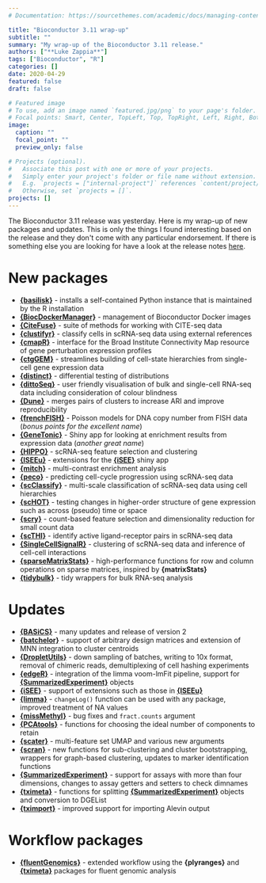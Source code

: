 ```yaml
---
# Documentation: https://sourcethemes.com/academic/docs/managing-content/

title: "Bioconductor 3.11 wrap-up"
subtitle: ""
summary: "My wrap-up of the Bioconductor 3.11 release."
authors: ["**Luke Zappia**"]
tags: ["Bioconductor", "R"]
categories: []
date: 2020-04-29
featured: false
draft: false

# Featured image
# To use, add an image named `featured.jpg/png` to your page's folder.
# Focal points: Smart, Center, TopLeft, Top, TopRight, Left, Right, BottomLeft, Bottom, BottomRight.
image:
  caption: ""
  focal_point: ""
  preview_only: false

# Projects (optional).
#   Associate this post with one or more of your projects.
#   Simply enter your project's folder or file name without extension.
#   E.g. `projects = ["internal-project"]` references `content/project/deep-learning/index.md`.
#   Otherwise, set `projects = []`.
projects: []
---
```


The Bioconductor 3.11 release was yesterday. Here is my wrap-up of new packages
and updates. This is only the things I found interesting based on the release
and they don't come with any particular endorsement. If there is
something else you are looking for have a look at the release notes
[here][bioc-news].

# New packages

* [**{basilisk}**][basilisk] - installs a self-contained Python instance that is
  maintained by the R installation
* [**{BiocDockerManager}**][BiocDockerManager] - management of Bioconductor
  Docker images
* [**{CiteFuse}**][CiteFuse] - suite of methods for working with CITE-seq data
* [**{clustifyr}**][clustifyr] - classify cells in scRNA-seq data using external
  references
* [**{cmapR}**][cmapR] - interface for the Broad Institute Connectivity Map
  resource of gene perturbation expression profiles
* [**{ctgGEM}**][ctgGEM] - streamlines building of cell-state hierarchies from
  single-cell gene expression data
* [**{distinct}**][distinct] - differential testing of distributions
* [**{dittoSeq}**][dittoSeq] - user friendly visualisation of bulk and
  single-cell RNA-seq data including consideration of colour blindness
* [**{Dune}**][Dune] - merges pairs of clusters to increase ARI and improve
  reproducibility
* [**{frenchFISH}**][frenchFISH] - Poisson models for DNA copy number from FISH
  data (_bonus points for the excellent name_)
* [**{GeneTonic}**][GeneTonic] - Shiny app for looking at enrichment results
  from expression data (_another great name_)
* [**{HIPPO}**][HIPPO] - scRNA-seq feature selection and clustering
* [**{ISEEu}**][ISEEu] - extensions for the [**{iSEE}**][iSEE] shiny app
* [**{mitch}**][mitch] - multi-contrast enrichment analysis
* [**{peco}**][peco] - predicting cell-cycle progression using scRNA-seq data
* [**{scClassify}**][scClassify] - multi-scale classification of scRNA-seq data
  using cell hierarchies
* [**{scHOT}**][scHOT] - testing changes in higher-order structure of gene
  expression such as across (pseudo) time or space
* [**{scry}**][scry] - count-based feature selection and dimensionality
  reduction for small count data
* [**{scTHI}**][scTHI] - identify active ligand-receptor pairs in scRNA-seq data
* [**{SingleCellSignalR}**][SingleCellSignalR] - clustering of scRNA-seq data
  and inference of cell-cell interactions
* [**{sparseMatrixStats}**][sparseMatrixStats] - high-performance functions for
  row and column operations on sparse matrices, inspired by **{matrixStats}**
* [**{tidybulk}**][tidybulk] - tidy wrappers for bulk RNA-seq analysis

# Updates

* [**{BASiCS}**][BASiCS] - many updates and release of version 2
* [**{batchelor}**][batchelor] - support of arbitrary design matrices and
  extension of MNN integration to cluster centroids
* [**{DropletUtils}**][DropletUtils] - down sampling of batches, writing to 10x
  format, removal of chimeric reads, demultiplexing of cell hashing experiments
* [**{edgeR}**][edgeR] - integration of the limma voom-lmFit pipeline, support
  for [**{SummarizedExperiment}**][SummarizedExperiment] objects
* [**{iSEE}**][iSEE] - support of extensions such as those in
  [**{ISEEu}**][ISEEu]
* [**{limma}**][limma] - `changeLog()` function can be used with any package,
  improved treatment of NA values
* [**{missMethyl}**][missMethyl] - bug fixes and `fract.counts` argument
* [**{PCAtools}**][PCAtools] - functions for choosing the ideal number of
  components to retain
* [**{scater}**][scater] - multi-feature set UMAP and various new arguments
* [**{scran}**][scran] - new functions for sub-clustering and cluster
  bootstrapping, wrappers for graph-based clustering, updates to marker
  identification functions
* [**{SummarizedExperiment}**][SummarizedExperiment] - support for assays with
  more than four dimensions, changes to assay getters and setters to check
  dimnames
* [**{tximeta}**][tximeta] - functions for splitting
  [**{SummarizedExperiment}**][SummarizedExperiment] objects and conversion to
  DGEList
* [**{tximport}**][tximport] - improved support for importing Alevin output

# Workflow packages

* [**{fluentGenomics}**][fluentGenomics] - extended workflow using the
  **{plyranges}** and [**{tximeta}**][tximeta] packages for fluent
  genomic analysis

[bioc-news]: https://bioconductor.org/news/bioc_3_11_release/ "Bioc 3.11 news"
[basilisk]: https://bioconductor.org/packages/release/bioc/html/basilisk.html "basilisk"
[BiocDockerManager]: https://bioconductor.org/packages/release/bioc/html/BiocDockerManager.html "BiocDockerManager"
[CiteFuse]: https://bioconductor.org/packages/release/bioc/html/CiteFuse.html "CiteFuse"
[clustifyr]: https://bioconductor.org/packages/release/bioc/html/clustifyr.html "clustifyr"
[cmapR]: https://bioconductor.org/packages/release/bioc/html/cmapR.html "cmapR"
[ctgGEM]: https://bioconductor.org/packages/release/bioc/html/ctgGEM.html "ctgGEM"
[distinct]: https://bioconductor.org/packages/release/bioc/html/distinct.html "distinct"
[dittoSeq]: https://bioconductor.org/packages/release/bioc/html/dittoSeq.html "dittoSeq"
[Dune]: https://bioconductor.org/packages/release/bioc/html/Dune.html "Dune"
[frenchFISH]: https://bioconductor.org/packages/release/bioc/html/frenchFISH.html "frenchFISH"
[GeneTonic]: https://bioconductor.org/packages/release/bioc/html/GeneTonic.html "GeneTonic"
[HIPPO]: https://bioconductor.org/packages/release/bioc/html/HIPPO.html "HIPPO"
[ISEEu]: https://bioconductor.org/packages/release/bioc/html/HIPPO.html "ISEEu"
[mitch]: https://bioconductor.org/packages/release/bioc/html/mitch.html "mitch"
[peco]: https://bioconductor.org/packages/release/bioc/html/peco.html "peco"
[scClassify]: https://bioconductor.org/packages/release/bioc/html/scClassify.html "scClassify"
[scHOT]: https://bioconductor.org/packages/release/bioc/html/scHOT.html "scHOT"
[scry]: https://bioconductor.org/packages/release/bioc/html/scry.html "scry"
[scTHI]: https://bioconductor.org/packages/release/bioc/html/scTHI.html "scTHI"
[SingleCellSignalR]: https://bioconductor.org/packages/release/bioc/html/SingleCellSignalR.html "SingleCellSignalR"
[sparseMatrixStats]: https://bioconductor.org/packages/release/bioc/html/sparseMatrixStats.html "sparseMatrixStats"
[tidybulk]: https://bioconductor.org/packages/release/bioc/html/tidybulk.html "tidybulk"
[fluentGenomics]: https://bioconductor.org/packages/release/bioc/html/scClassify.html "fluentGenomics"
[BASiCS]: https://bioconductor.org/packages/release/bioc/html/BASiCS.html "BASiCS"
[batchelor]: https://bioconductor.org/packages/release/bioc/html/batchelor.html "batchelor"
[DropletUtils]: https://bioconductor.org/packages/release/bioc/html/DropletUtils.html "DropletUtils"
[edgeR]: https://bioconductor.org/packages/release/bioc/html/edgeR.html "edgeR"
[iSEE]: https://bioconductor.org/packages/release/bioc/html/iSEE.html "iSEE"
[limma]: https://bioconductor.org/packages/release/bioc/html/limma.html "limma"
[missMethyl]: https://bioconductor.org/packages/release/bioc/html/missMethyl.html "missMethyl"
[PCAtools]: https://bioconductor.org/packages/release/bioc/html/pcaTools.html "PCAtools"
[scater]: https://bioconductor.org/packages/release/bioc/html/scater.html "scater"
[scran]: https://bioconductor.org/packages/release/bioc/html/scran.html "scran"
[SummarizedExperiment]: https://bioconductor.org/packages/release/bioc/html/SummarizedExperiment.html "SummarizedExperiment"
[tximeta]: https://bioconductor.org/packages/release/bioc/html/tximeta.html "tximeta"
[tximport]: https://bioconductor.org/packages/release/bioc/html/tximport.html "tximport"
